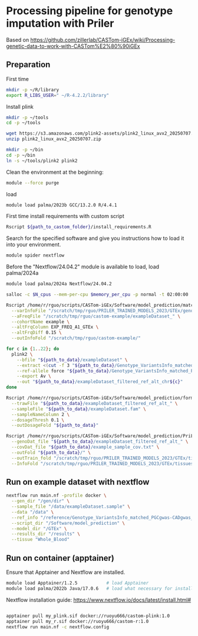 # Processing pipeline for genotype imputation with Priler
Based on https://github.com/zillerlab/CASTom-iGEx/wiki/Processing-genetic-data-to-work-with-CASTom%E2%80%90iGEx

## Preparation
First time
```bash
mkdir -p ~/R/library
export R_LIBS_USER=" ~/R-4.2.2/library"
```

Install plink
```bash
mkdir -p ~/tools
cd -p ~/tools
```

```bash
wget https://s3.amazonaws.com/plink2-assets/plink2_linux_avx2_20250707.zip
unzip plink2_linux_avx2_20250707.zip
```
```bash
mkdir -p ~/bin
cd -p ~/bin
ln -s ~/tools/plink2 plink2
```

Clean the environment at the beginning:
```bash
module --force purge
```

load
```bash
module load palma/2023b GCC/13.2.0 R/4.4.1
```

First time install requirements with custom script
```bash
Rscript ${path_to_castom_folder}/install_requirements.R 
```


Search for the specified software and give you instructions how to load it into your environment.
```bash
module spider nextflow
```
Before the "Nextflow/24.04.2" module is available to load, load palma/2024a
```bash
module load palma/2024a Nextflow/24.04.2
```

```bash
salloc -c $N_cpus --mem-per-cpu $memory_per_cpu -p normal -t 02:00:00
```



```bash
Rscript /home/r/rguo/scripts/CASTom-iGEx/Software/model_prediction/matchGenotypeModel.R \
  --varInfoFile "/scratch/tmp/rguo/PRILER_TRAINED_MODELS_2023/GTEx/genotype_info/Genotype_VariantsInfo_matched_PGCgwas-CADgwas_" \
  --aFreqFile "/scratch/tmp/rguo/castom-example/exampleDataset_" \
  --cohortName example \
  --altFrqColumn EXP_FREQ_A1_GTEx \
  --altFrqDiff 0.15 \
  --outInfoFold "/scratch/tmp/rguo/castom-example/"
```

```bash
for c in {1..22}; do 
  plink2 \
    --bfile "${path_to_data}/exampleDataset" \
    --extract <(cut -f 3 "${path_to_data}/Genotype_VariantsInfo_matched_PGCgwas-CADgwas_example_chr${c}.txt") \
    --ref-allele force "${path_to_data}/Genotype_VariantsInfo_matched_PGCgwas-CADgwas_example_chr${c}.txt" 6 3 \
    --export Av \
    --out "${path_to_data}/exampleDataset_filtered_ref_alt_chr${c}"
done
```

```bash
Rscript /home/r/rguo/scripts/CASTom-iGEx/Software/model_prediction/formatGenotypeDosage.R \
  --trawFile "${path_to_data}/exampleDataset_filtered_ref_alt_" \
  --sampleFile "${path_to_data}/exampleDataset.fam" \
  --sampleNameColumn 2 \
  --dosageThresh 0.1 \
  --outDosageFold "${path_to_data}"
```

```bash
Rscript /home/r/rguo/scripts/CASTom-iGEx/Software/model_prediction/PriLer_predictGeneExp_run.R \
  --genoDat_file "${path_to_data}/exampleDataset_filtered_ref_alt_" \
  --covDat_file "${path_to_data}/example_sample_cov.txt" \
  --outFold "${path_to_data}/" \
  --outTrain_fold "/scratch/tmp/rguo/PRILER_TRAINED_MODELS_2023/GTEx/tissues/Whole_Blood/" \
  --InfoFold "/scratch/tmp/rguo/PRILER_TRAINED_MODELS_2023/GTEx/tissues/Whole_Blood/"
```

## Run on example dataset with nextflow
```bash
nextflow run main.nf -profile docker \
  --gen_dir "/gen/dir" \
  --sample_file "/data/exampleDataset.sample" \
  --data "/data" \
  --ref_info "/reference/Genotype_VariantsInfo_matched_PGCgwas-CADgwas_" \
  --script_dir "/Software/model_prediction" \
  --model_dir "/GTEx" \
  --results_dir "/results" \
  --tissue "Whole_Blood"
```

## Run on container (apptainer)
Ensure that Apptainer and Nextflow are installed.

```bash on HPC
module load Apptainer/1.2.5           # load Apptainer
module load palma/2022b Java/17.0.6   # load what necessary for install & run Nextflow
```
Nextflow installation guide: https://www.nextflow.io/docs/latest/install.html# 
```bash
```
```bash
apptainer pull my_plink.sif docker://ruoyu666/castom-plink:1.0
apptainer pull my_r.sif docker://ruoyu666/castom-r:1.0
nextflow run main.nf -c nextflow.config
```